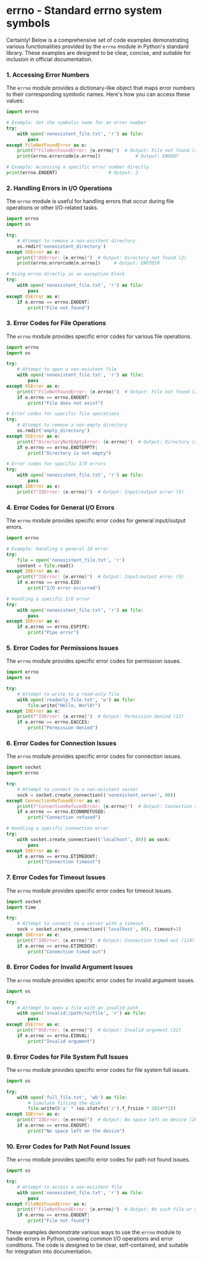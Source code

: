 # errno - Standard errno system symbols

Certainly! Below is a comprehensive set of code examples demonstrating various functionalities provided by the `errno` module in Python's standard library. These examples are designed to be clear, concise, and suitable for inclusion in official documentation.

### 1. Accessing Error Numbers

The `errno` module provides a dictionary-like object that maps error numbers to their corresponding symbolic names. Here's how you can access these values:

```python
import errno

# Example: Get the symbolic name for an error number
try:
    with open('nonexistent_file.txt', 'r') as file:
        pass
except FileNotFoundError as e:
    print(f"FileNotFoundError: {e.errno}")  # Output: File not found (2)
    print(errno.errorcode[e.errno])             # Output: ENOENT

# Example: Accessing a specific error number directly
print(errno.ENOENT)                   # Output: 2
```

### 2. Handling Errors in I/O Operations

The `errno` module is useful for handling errors that occur during file operations or other I/O-related tasks.

```python
import errno
import os

try:
    # Attempt to remove a non-existent directory
    os.rmdir('nonexistent_directory')
except OSError as e:
    print(f"OSError: {e.errno}")  # Output: Directory not found (2)
    print(errno.errorcode[e.errno])     # Output: ENOTDIR

# Using errno directly in an exception block
try:
    with open('nonexistent_file.txt', 'r') as file:
        pass
except OSError as e:
    if e.errno == errno.ENOENT:
        print("File not found")
```

### 3. Error Codes for File Operations

The `errno` module provides specific error codes for various file operations.

```python
import errno
import os

try:
    # Attempt to open a non-existent file
    with open('nonexistent_file.txt', 'r') as file:
        pass
except OSError as e:
    print(f"FileNotFoundError: {e.errno}")  # Output: File not found (2)
    if e.errno == errno.ENOENT:
        print("File does not exist")

# Error codes for specific file operations
try:
    # Attempt to remove a non-empty directory
    os.rmdir('empty_directory')
except OSError as e:
    print(f"DirectoryNotEmptyError: {e.errno}")  # Output: Directory is not empty (30)
    if e.errno == errno.ENOTEMPTY:
        print("Directory is not empty")

# Error codes for specific I/O errors
try:
    with open('nonexistent_file.txt', 'r') as file:
        pass
except IOError as e:
    print(f"IOError: {e.errno}")  # Output: Input/output error (5)
```

### 4. Error Codes for General I/O Errors

The `errno` module provides specific error codes for general input/output errors.

```python
import errno

# Example: Handling a general IO error
try:
    file = open('nonexistent_file.txt', 'r')
    content = file.read()
except IOError as e:
    print(f"IOError: {e.errno}")  # Output: Input/output error (5)
    if e.errno == errno.EIO:
        print("I/O error occurred")

# Handling a specific I/O error
try:
    with open('nonexistent_file.txt', 'r') as file:
        pass
except IOError as e:
    if e.errno == errno.ESPIPE:
        print("Pipe error")
```

### 5. Error Codes for Permissions Issues

The `errno` module provides specific error codes for permission issues.

```python
import errno
import os

try:
    # Attempt to write to a read-only file
    with open('readonly_file.txt', 'w') as file:
        file.write("Hello, World!")
except IOError as e:
    print(f"IOError: {e.errno}")  # Output: Permission denied (13)
    if e.errno == errno.EACCES:
        print("Permission denied")
```

### 6. Error Codes for Connection Issues

The `errno` module provides specific error codes for connection issues.

```python
import socket
import errno

try:
    # Attempt to connect to a non-existent server
    sock = socket.create_connection(('nonexistent_server', 80))
except ConnectionRefusedError as e:
    print(f"ConnectionRefusedError: {e.errno}")  # Output: Connection refused (111)
    if e.errno == errno.ECONNREFUSED:
        print("Connection refused")

# Handling a specific connection error
try:
    with socket.create_connection(('localhost', 80)) as sock:
        pass
except IOError as e:
    if e.errno == errno.ETIMEDOUT:
        print("Connection timeout")
```

### 7. Error Codes for Timeout Issues

The `errno` module provides specific error codes for timeout issues.

```python
import socket
import time

try:
    # Attempt to connect to a server with a timeout
    sock = socket.create_connection(('localhost', 80), timeout=1)
except IOError as e:
    print(f"IOError: {e.errno}")  # Output: Connection timed out (110)
    if e.errno == errno.ETIMEDOUT:
        print("Connection timed out")
```

### 8. Error Codes for Invalid Argument Issues

The `errno` module provides specific error codes for invalid argument issues.

```python
import os

try:
    # Attempt to open a file with an invalid path
    with open('invalid:/path/to/file', 'r') as file:
        pass
except OSError as e:
    print(f"OSError: {e.errno}")  # Output: Invalid argument (22)
    if e.errno == errno.EINVAL:
        print("Invalid argument")
```

### 9. Error Codes for File System Full Issues

The `errno` module provides specific error codes for file system full issues.

```python
import os

try:
    with open('full_file.txt', 'wb') as file:
        # Simulate filling the disk
        file.write(b'a' * (os.statvfs('/').f_frsize * 1024**2))
except IOError as e:
    print(f"IOError: {e.errno}")  # Output: No space left on device (28)
    if e.errno == errno.ENOSPC:
        print("No space left on the device")
```

### 10. Error Codes for Path Not Found Issues

The `errno` module provides specific error codes for path not found issues.

```python
import os

try:
    # Attempt to access a non-existent file
    with open('nonexistent_file.txt', 'r') as file:
        pass
except FileNotFoundError as e:
    print(f"FileNotFoundError: {e.errno}")  # Output: No such file or directory (2)
    if e.errno == errno.ENOENT:
        print("File not found")
```

These examples demonstrate various ways to use the `errno` module to handle errors in Python, covering common I/O operations and error conditions. The code is designed to be clear, self-contained, and suitable for integration into documentation.
